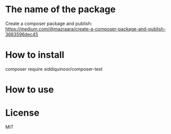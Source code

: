 # The name of the package
Create a composer package and publish: https://medium.com/@mazraara/create-a-composer-package-and-publish-3683596dec45

# How to install
composer require siddiquinoor/composer-test

# How to use


# License
MIT
